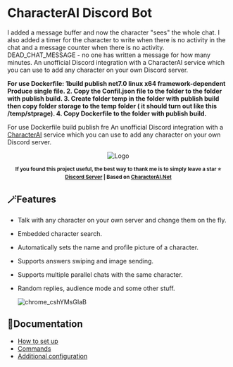 # CharacterAI Discord Bot
I added a message buffer and now the character "sees" the whole chat. I also added a timer for the character to write when there is no activity in the chat and a message counter when there is no activity. DEAD_CHAT_MESSAGE - no one has written a message for how many minutes.
An unofficial Discord integration with a CharacterAI service which you can use to add any character on your own Discord server.

**For use Dockerfile:
1build publish net7.0 linux x64 framework-dependent Produce single file. 
2. Copy the Confil.json file to the folder to the folder with publish build. 
3. Create folder temp in the folder with publish build then copy folder storage to the temp folder ( it should turn out like this /temp/stprage). 
4. Copy Dockerfile to the folder with publish build.**


For use Dockerfile build publish fre
An unofficial Discord integration with a [CharacterAI](https://beta.character.ai/) service which you can use to add any character on your own Discord server.

<div align="center">
    
![Logo](https://user-images.githubusercontent.com/55811932/224168501-48e81f64-9b2f-442c-a8fe-6ecab8d7aab2.png)<br>
<!-- ![Logo](https://user-images.githubusercontent.com/55811932/226441262-8edbb834-33d5-4cd2-8fac-0bacfa6ff79b.png) -->

<sup><b>If you found this project useful, the best way to thank me is to simply leave a star ⭐<br>
[Discord Server](https://github.com/drizzle-mizzle/CharacterAI-Discord-Bot/discussions/22#discussioncomment-5502307) | Based on [CharacterAI.Net](https://github.com/drizzle-mizzle/CharacterAI.Net)</b></sup>
</div>

## 🪄Features
- Talk with any character on your own server and change them on the fly.
- Embedded character search.
- Automatically sets the name and profile picture of a character.
- Supports answers swiping and image sending.
- Supports multiple parallel chats with the same character.
- Random replies, audience mode and some other stuff.

    ![chrome_cshYMsGIaB](https://user-images.githubusercontent.com/55811932/211129383-c7cd4ca2-ceb4-42c5-8449-bc6ce9b2d538.gif)
    
## 📓Documentation
- [How to set up](https://github.com/drizzle-mizzle/CharacterAI-Discord-Bot/wiki/How-to-set-up)
- [Commands](https://github.com/drizzle-mizzle/CharacterAI-Discord-Bot/wiki/Commands)
- [Additional configuration](https://github.com/drizzle-mizzle/CharacterAI-Discord-Bot/wiki/Additional-configuration)

<!-- ## 🩼Known issues
Some **Windows users** are facing the problem of being unable to access character.ai: https://github.com/drizzle-mizzle/CharacterAI-Discord-Bot/issues/28 <br>
If you encounter something similar to:<br>
> `Request failed! (https://beta.character.ai/chat/character/info/)`<br>
> `Response: Forbidden`

First, make sure that you use correct cAI user token.<br>
If it's correct, but you're still getting this error:
- Try to use some VPN. 
- If there's still no luck, or if you're not comfortable with using VPN, sadly, **the only available workaround right now is to use Linux OS** for hosting.<br>
The simplest way is to just install WSL2 with Ubuntu, which is pretty easy to do, and launch this bot from there:<br>
[How to Install Ubuntu on WSL2 on Windows](https://ubuntu.com/tutorials/install-ubuntu-on-wsl2-on-windows-10#1-overview)
(Additional guide for ducklings: https://github.com/drizzle-mizzle/CharacterAI-Discord-Bot/issues/41)
-->
